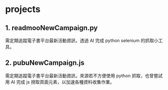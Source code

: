 # projects
## 1. readmooNewCampaign.py
需定期追蹤電子書平台最新活動資訊，透過 AI 完成 python selenium 的抓取小工具。

## 2. pubuNewCampaign.js
需定期追蹤電子書平台最新活動資訊，來源若不方便使用 python 抓取，也曾嘗試用 AI 完成  js 撈取頁面元素，以加速各種資料收集作業。
